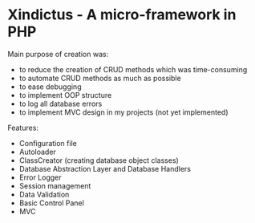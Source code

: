# Xindictus - A micro-framework in PHP

Main purpose of creation was:
* to reduce the creation of CRUD methods which was time-consuming
* to automate CRUD methods as much as possible
* to ease debugging
* to implement OOP structure
* to log all database errors
* to implement MVC design in my projects (not yet implemented)

Features:
* Configuration file
* Autoloader
* ClassCreator (creating database object classes)
* Database Abstraction Layer and Database Handlers
* Error Logger
* Session management
* Data Validation
* Basic Control Panel
* MVC
